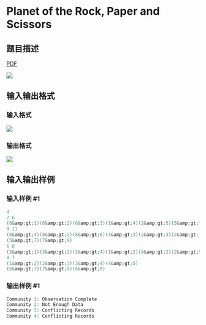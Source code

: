 # Planet of the Rock, Paper and Scissors

## 题目描述

[problemUrl]: https://uva.onlinejudge.org/index.php?option=com_onlinejudge&Itemid=8&category=20&page=show_problem&problem=1763

[PDF](https://uva.onlinejudge.org/external/108/p10822.pdf)

![](https://cdn.luogu.com.cn/upload/vjudge_pic/UVA10822/80c8982292e39685cb9169b6ed282d23bdf069ea.png)

## 输入输出格式

### 输入格式

![](https://cdn.luogu.com.cn/upload/vjudge_pic/UVA10822/bbb28f406f565f2ff4655c30c53c7aeefa8597fb.png)

### 输出格式

![](https://cdn.luogu.com.cn/upload/vjudge_pic/UVA10822/b00b3499ffd97dc9bc982ac6ab1223d36a948f8a.png)

## 输入输出样例

### 输入样例 #1

```cpp
4
7 6
(6&amp;gt;1)(6&amp;gt;2)(6&amp;gt;3)(1&amp;gt;4)(2&amp;gt;5)(5&amp;gt;7)
9 11
(8&amp;gt;4)(8&amp;gt;2)(8&amp;gt;6)(4&amp;gt;3)(2&amp;gt;3)(2&amp;gt;1)(6&amp;gt;1)(3&amp;gt;8)(1&amp;gt;8)
(5&amp;gt;7)(7&amp;gt;9)
6 8
(3&amp;gt;1)(3&amp;gt;2)(3&amp;gt;4)(1&amp;gt;2)(4&amp;gt;2)(2&amp;gt;5)(2&amp;gt;6)(6&amp;gt;4)
8 7
(1&amp;gt;2)(2&amp;gt;3)(3&amp;gt;4)(4&amp;gt;5)
(6&amp;gt;7)(7&amp;gt;8)(6&amp;gt;8)
```


### 输出样例 #1

```cpp
Community 1: Observation Complete
Community 2: Not Enough Data
Community 3: Conflicting Records
Community 4: Conflicting Records
```


